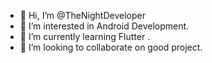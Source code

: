 - 👋 Hi, I’m @TheNightDeveloper
- 👀 I’m interested in Android Development.
- 🌱 I’m currently learning Flutter .
- 💞️ I’m looking to collaborate on good project.


<!---
TheNightDeveloper/TheNightDeveloper is a ✨ special ✨ repository because its `README.md` (this file) appears on your GitHub profile.
You can click the Preview link to take a look at your changes.
--->
